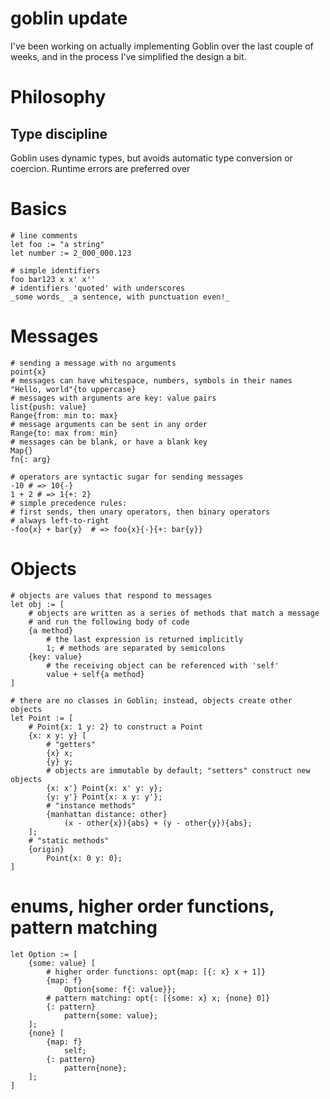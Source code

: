 # goblin update

I've been working on actually implementing Goblin over the last couple of weeks, and in the process I've simplified the design a bit.

# Philosophy

## Type discipline

Goblin uses dynamic types, but avoids automatic type conversion or coercion. Runtime errors are preferred over

# Basics

```goblin
# line comments
let foo := "a string"
let number := 2_000_000.123

# simple identifiers
foo bar123 x x' x''
# identifiers 'quoted' with underscores
_some words_ _a sentence, with punctuation even!_
```

# Messages

```goblin
# sending a message with no arguments
point{x}
# messages can have whitespace, numbers, symbols in their names
"Hello, world"{to uppercase}
# messages with arguments are key: value pairs
list{push: value}
Range{from: min to: max}
# message arguments can be sent in any order
Range{to: max from: min}
# messages can be blank, or have a blank key
Map{}
fn{: arg}

# operators are syntactic sugar for sending messages
-10 # => 10{-}
1 + 2 # => 1{+: 2}
# simple precedence rules:
# first sends, then unary operators, then binary operators
# always left-to-right
-foo{x} + bar{y}  # => foo{x}{-}{+: bar{y}}
```

# Objects

```goblin
# objects are values that respond to messages
let obj := [
	# objects are written as a series of methods that match a message
	# and run the following body of code
	{a method}
		# the last expression is returned implicitly
		1; # methods are separated by semicolons
	{key: value}
		# the receiving object can be referenced with 'self'
		value + self{a method}
]

# there are no classes in Goblin; instead, objects create other objects
let Point := [
	# Point{x: 1 y: 2} to construct a Point
	{x: x y: y} [
		# "getters"
		{x} x;
		{y} y;
		# objects are immutable by default; "setters" construct new objects
		{x: x'} Point{x: x' y: y};
		{y: y'} Point{x: x y: y'};
		# "instance methods"
		{manhattan distance: other}
			(x - other{x}){abs} + (y - other{y}){abs};
	];
	# "static methods"
	{origin}
		Point{x: 0 y: 0};
]
```

# enums, higher order functions, pattern matching

```goblin
let Option := [
	{some: value} [
		# higher order functions: opt{map: [{: x} x + 1]}
		{map: f}
			Option{some: f{: value}};
		# pattern matching: opt{: [{some: x} x; {none} 0]}
		{: pattern}
			pattern{some: value};
	];
	{none} [
		{map: f}
			self;
		{: pattern}
			pattern{none};
	];
]
```
